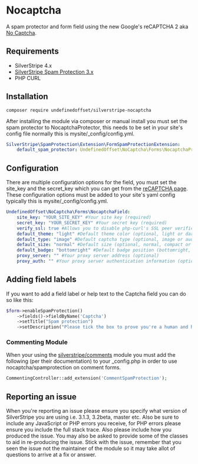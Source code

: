 Nocaptcha
=================
A spam protector and form field using the new Google's reCAPTCHA 2 aka [No Captcha](http://googleonlinesecurity.blogspot.ca/2014/12/are-you-robot-introducing-no-captcha.html).

## Requirements
* SilverStripe 4.x
* [SilverStripe Spam Protection 3.x](https://github.com/silverstripe/silverstripe-spamprotection/)
* PHP CURL

## Installation
```
composer require undefinedoffset/silverstripe-nocaptcha
```

After installing the module via composer or manual install you must set the spam protector to NocaptchaProtector, this needs to be set in your site's config file normally this is mysite/\_config/config.yml.
```yml
SilverStripe\SpamProtection\Extension\FormSpamProtectionExtension:
    default_spam_protector: UndefinedOffset\NoCaptcha\Forms\NocaptchaProtector
```


## Configuration
There are multiple configuration options for the field, you must set the site_key and the secret_key which you can get from the [reCAPTCHA page](https://www.google.com/recaptcha). These configuration options must be added to your site's yaml config typically this is mysite/\_config/config.yml.
```yml
UndefinedOffset\NoCaptcha\Forms\NocaptchaField:
    site_key: "YOUR_SITE_KEY" #Your site key (required)
    secret_key: "YOUR_SECRET_KEY" #Your secret key (required)
    verify_ssl: true #Allows you to disable php-curl's SSL peer verification by setting this to false (optional, defaults to true)
    default_theme: "light" #Default theme color (optional, light or dark, defaults to light)
    default_type: "image" #Default captcha type (optional, image or audio, defaults to image)
    default_size: "normal" #Default size (optional, normal, compact or invisible, defaults to normal)
    default_badge: "bottomright" #Default badge position (bottomright, bottomleft or inline, defaults to bottomright)
    proxy_server: "" #Your proxy server address (optional)
    proxy_auth: "" #Your proxy server authentication information (optional)
```

## Adding field labels
If you want to add a field label or help text to the Captcha field you can do so like this:
```php
$form->enableSpamProtection()
	->fields()->fieldByName('Captcha')
	->setTitle("Spam protection")
	->setDescription("Please tick the box to prove you're a human and help us stop spam.");
```

### Commenting Module
When your using the [silverstripe/comments](https://github.com/silverstripe/silverstripe-comments) module you must add the following (per their documentation) to your \_config.php in order to use nocaptcha/spamprotection on comment forms.

```php
CommentingController::add_extension('CommentSpamProtection');
```


## Reporting an issue
When you're reporting an issue please ensure you specify what version of SilverStripe you are using i.e. 3.1.3, 3.2beta, master etc. Also be sure to include any JavaScript or PHP errors you receive, for PHP errors please ensure you include the full stack trace. Also please include how you produced the issue. You may also be asked to provide some of the classes to aid in re-producing the issue. Stick with the issue, remember that you seen the issue not the maintainer of the module so it may take allot of questions to arrive at a fix or answer.
